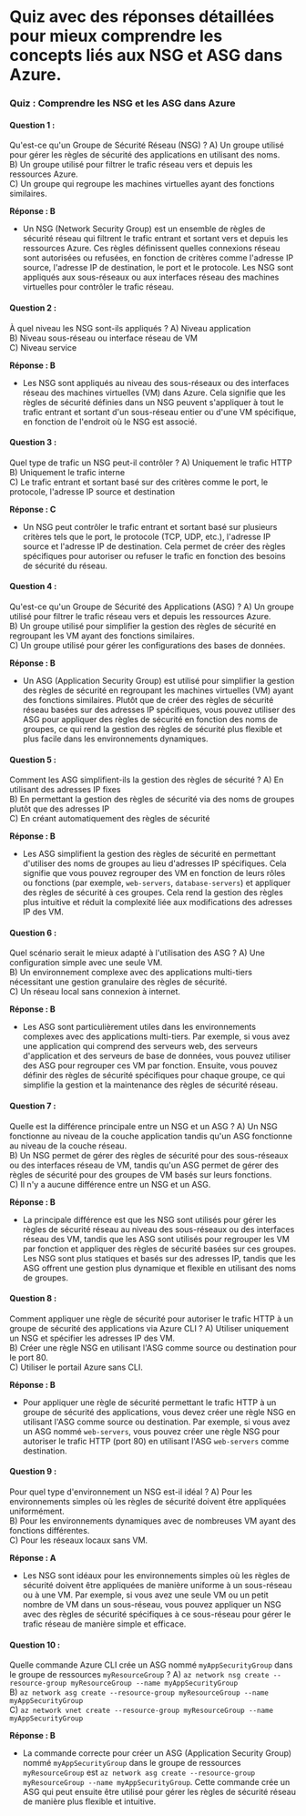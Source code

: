 # Quiz avec des réponses détaillées pour mieux comprendre les concepts liés aux NSG et ASG dans Azure.

### Quiz : Comprendre les NSG et les ASG dans Azure

#### Question 1 :
Qu'est-ce qu'un Groupe de Sécurité Réseau (NSG) ?
A) Un groupe utilisé pour gérer les règles de sécurité des applications en utilisant des noms.  
B) Un groupe utilisé pour filtrer le trafic réseau vers et depuis les ressources Azure.  
C) Un groupe qui regroupe les machines virtuelles ayant des fonctions similaires.

**Réponse : B**
- Un NSG (Network Security Group) est un ensemble de règles de sécurité réseau qui filtrent le trafic entrant et sortant vers et depuis les ressources Azure. Ces règles définissent quelles connexions réseau sont autorisées ou refusées, en fonction de critères comme l'adresse IP source, l'adresse IP de destination, le port et le protocole. Les NSG sont appliqués aux sous-réseaux ou aux interfaces réseau des machines virtuelles pour contrôler le trafic réseau.

#### Question 2 :
À quel niveau les NSG sont-ils appliqués ?
A) Niveau application  
B) Niveau sous-réseau ou interface réseau de VM  
C) Niveau service

**Réponse : B**
- Les NSG sont appliqués au niveau des sous-réseaux ou des interfaces réseau des machines virtuelles (VM) dans Azure. Cela signifie que les règles de sécurité définies dans un NSG peuvent s'appliquer à tout le trafic entrant et sortant d'un sous-réseau entier ou d'une VM spécifique, en fonction de l'endroit où le NSG est associé.

#### Question 3 :
Quel type de trafic un NSG peut-il contrôler ?
A) Uniquement le trafic HTTP  
B) Uniquement le trafic interne  
C) Le trafic entrant et sortant basé sur des critères comme le port, le protocole, l'adresse IP source et destination

**Réponse : C**
- Un NSG peut contrôler le trafic entrant et sortant basé sur plusieurs critères tels que le port, le protocole (TCP, UDP, etc.), l'adresse IP source et l'adresse IP de destination. Cela permet de créer des règles spécifiques pour autoriser ou refuser le trafic en fonction des besoins de sécurité du réseau.

#### Question 4 :
Qu'est-ce qu'un Groupe de Sécurité des Applications (ASG) ?
A) Un groupe utilisé pour filtrer le trafic réseau vers et depuis les ressources Azure.  
B) Un groupe utilisé pour simplifier la gestion des règles de sécurité en regroupant les VM ayant des fonctions similaires.  
C) Un groupe utilisé pour gérer les configurations des bases de données.

**Réponse : B**
- Un ASG (Application Security Group) est utilisé pour simplifier la gestion des règles de sécurité en regroupant les machines virtuelles (VM) ayant des fonctions similaires. Plutôt que de créer des règles de sécurité réseau basées sur des adresses IP spécifiques, vous pouvez utiliser des ASG pour appliquer des règles de sécurité en fonction des noms de groupes, ce qui rend la gestion des règles de sécurité plus flexible et plus facile dans les environnements dynamiques.

#### Question 5 :
Comment les ASG simplifient-ils la gestion des règles de sécurité ?
A) En utilisant des adresses IP fixes  
B) En permettant la gestion des règles de sécurité via des noms de groupes plutôt que des adresses IP  
C) En créant automatiquement des règles de sécurité

**Réponse : B**
- Les ASG simplifient la gestion des règles de sécurité en permettant d'utiliser des noms de groupes au lieu d'adresses IP spécifiques. Cela signifie que vous pouvez regrouper des VM en fonction de leurs rôles ou fonctions (par exemple, `web-servers`, `database-servers`) et appliquer des règles de sécurité à ces groupes. Cela rend la gestion des règles plus intuitive et réduit la complexité liée aux modifications des adresses IP des VM.

#### Question 6 :
Quel scénario serait le mieux adapté à l'utilisation des ASG ?
A) Une configuration simple avec une seule VM.  
B) Un environnement complexe avec des applications multi-tiers nécessitant une gestion granulaire des règles de sécurité.  
C) Un réseau local sans connexion à internet.

**Réponse : B**
- Les ASG sont particulièrement utiles dans les environnements complexes avec des applications multi-tiers. Par exemple, si vous avez une application qui comprend des serveurs web, des serveurs d'application et des serveurs de base de données, vous pouvez utiliser des ASG pour regrouper ces VM par fonction. Ensuite, vous pouvez définir des règles de sécurité spécifiques pour chaque groupe, ce qui simplifie la gestion et la maintenance des règles de sécurité réseau.

#### Question 7 :
Quelle est la différence principale entre un NSG et un ASG ?
A) Un NSG fonctionne au niveau de la couche application tandis qu'un ASG fonctionne au niveau de la couche réseau.  
B) Un NSG permet de gérer des règles de sécurité pour des sous-réseaux ou des interfaces réseau de VM, tandis qu'un ASG permet de gérer des règles de sécurité pour des groupes de VM basés sur leurs fonctions.  
C) Il n'y a aucune différence entre un NSG et un ASG.

**Réponse : B**
- La principale différence est que les NSG sont utilisés pour gérer les règles de sécurité réseau au niveau des sous-réseaux ou des interfaces réseau des VM, tandis que les ASG sont utilisés pour regrouper les VM par fonction et appliquer des règles de sécurité basées sur ces groupes. Les NSG sont plus statiques et basés sur des adresses IP, tandis que les ASG offrent une gestion plus dynamique et flexible en utilisant des noms de groupes.

#### Question 8 :
Comment appliquer une règle de sécurité pour autoriser le trafic HTTP à un groupe de sécurité des applications via Azure CLI ?
A) Utiliser uniquement un NSG et spécifier les adresses IP des VM.  
B) Créer une règle NSG en utilisant l'ASG comme source ou destination pour le port 80.  
C) Utiliser le portail Azure sans CLI.

**Réponse : B**
- Pour appliquer une règle de sécurité permettant le trafic HTTP à un groupe de sécurité des applications, vous devez créer une règle NSG en utilisant l'ASG comme source ou destination. Par exemple, si vous avez un ASG nommé `web-servers`, vous pouvez créer une règle NSG pour autoriser le trafic HTTP (port 80) en utilisant l'ASG `web-servers` comme destination.

#### Question 9 :
Pour quel type d'environnement un NSG est-il idéal ?
A) Pour les environnements simples où les règles de sécurité doivent être appliquées uniformément.  
B) Pour les environnements dynamiques avec de nombreuses VM ayant des fonctions différentes.  
C) Pour les réseaux locaux sans VM.

**Réponse : A**
- Les NSG sont idéaux pour les environnements simples où les règles de sécurité doivent être appliquées de manière uniforme à un sous-réseau ou à une VM. Par exemple, si vous avez une seule VM ou un petit nombre de VM dans un sous-réseau, vous pouvez appliquer un NSG avec des règles de sécurité spécifiques à ce sous-réseau pour gérer le trafic réseau de manière simple et efficace.

#### Question 10 :
Quelle commande Azure CLI crée un ASG nommé `myAppSecurityGroup` dans le groupe de ressources `myResourceGroup` ?
A) `az network nsg create --resource-group myResourceGroup --name myAppSecurityGroup`  
B) `az network asg create --resource-group myResourceGroup --name myAppSecurityGroup`  
C) `az network vnet create --resource-group myResourceGroup --name myAppSecurityGroup`

**Réponse : B**
- La commande correcte pour créer un ASG (Application Security Group) nommé `myAppSecurityGroup` dans le groupe de ressources `myResourceGroup` est `az network asg create --resource-group myResourceGroup --name myAppSecurityGroup`. Cette commande crée un ASG qui peut ensuite être utilisé pour gérer les règles de sécurité réseau de manière plus flexible et intuitive.


